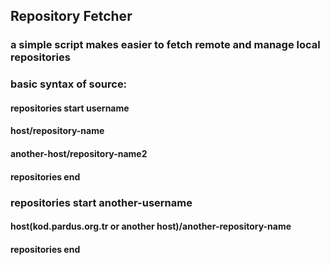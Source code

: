 ## Repository Fetcher
### a simple script makes easier to fetch remote and manage local repositories

### basic syntax of source:
#### repositories start username
#### host/repository-name
#### another-host/repository-name2
#### repositories end
####
### repositories start another-username
#### host(kod.pardus.org.tr or another host)/another-repository-name
#### repositories end
####

